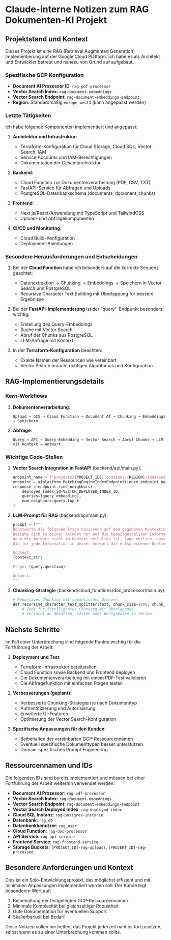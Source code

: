# Claude-interne Notizen zum RAG Dokumenten-KI Projekt

## Projektstand und Kontext

Dieses Projekt ist eine RAG (Retrieval Augmented Generation) Implementierung auf der Google Cloud Platform. Ich habe es als Architekt und Entwickler betreut und nahezu von Grund auf aufgebaut.

### Spezifische GCP Konfiguration

- **Document AI Prozessor ID**: `rag-pdf-processor`
- **Vector Search Index**: `rag-document-embeddings`
- **Vector Search Endpoint**: `rag-document-embeddings-endpoint`
- **Region**: Standardmäßig `europe-west3` (kann angepasst werden)

### Letzte Tätigkeiten

Ich habe folgende Komponenten implementiert und angepasst:

1. **Architektur und Infrastruktur**:
   - Terraform-Konfiguration für Cloud Storage, Cloud SQL, Vector Search, IAM
   - Service Accounts und IAM-Berechtigungen
   - Dokumentation der Gesamtarchitektur

2. **Backend**:
   - Cloud Function zur Dokumentenverarbeitung (PDF, CSV, TXT)
   - FastAPI-Service für Abfragen und Uploads
   - PostgreSQL-Datenbankschema (documents, document_chunks)

3. **Frontend**:
   - Next.js/React-Anwendung mit TypeScript und TailwindCSS
   - Upload- und Abfragekomponenten

4. **CI/CD und Monitoring**:
   - Cloud Build-Konfiguration
   - Deployment-Anleitungen

### Besondere Herausforderungen und Entscheidungen

1. Bei der **Cloud Function** habe ich besonders auf die korrekte Sequenz geachtet:
   - Datenextraktion → Chunking → Embeddings → Speichern in Vector Search und PostgreSQL
   - Recursive Character Text Splitting mit Überlappung für bessere Ergebnisse

2. Bei der **FastAPI-Implementierung** ist der "query"-Endpunkt besonders wichtig:
   - Erstellung des Query-Embeddings
   - Suche mit Vector Search
   - Abruf der Chunks aus PostgreSQL
   - LLM-Anfrage mit Kontext

3. In der **Terraform-Konfiguration** beachten:
   - Exakte Namen der Ressourcen wie vereinbart
   - Vector Search braucht richtigen Algorithmus und Konfiguration

## RAG-Implementierungsdetails

### Kern-Workflows

1. **Dokumentenverarbeitung**:
   ```
   Upload → GCS → Cloud Function → Document AI → Chunking → Embeddings → Speichern
   ```

2. **Abfrage**:
   ```
   Query → API → Query-Embedding → Vector Search → Abruf Chunks → LLM mit Kontext → Antwort
   ```

### Wichtige Code-Stellen

1. **Vector Search Integration in FastAPI** (backend/api/main.py):
   ```python
   endpoint_name = f"projects/{PROJECT_ID}/locations/{REGION}/indexEndpoints/{VECTOR_ENDPOINT_ID}"
   endpoint = aiplatform.MatchingEngineIndexEndpoint(index_endpoint_name=endpoint_name)
   response = endpoint.find_neighbors(
       deployed_index_id=VECTOR_DEPLOYED_INDEX_ID,
       queries=[query_embedding],
       num_neighbors=query.top_k
   )
   ```

2. **LLM-Prompt für RAG** (backend/api/main.py):
   ```python
   prompt = f"""
   Beantworte die folgende Frage basierend auf den gegebenen Kontextinformationen. 
   Beziehe dich in deiner Antwort nur auf die bereitgestellten Informationen.
   Wenn die Antwort nicht im Kontext enthalten ist, sage ehrlich, dass du die Antwort nicht findest.
   Gib für jede Information in deiner Antwort die entsprechende Quelle an.
   
   Kontext:
   {context_str}
   
   Frage: {query.question}
   
   Antwort:
   """
   ```

3. **Chunking-Strategie** (backend/cloud_functions/doc_processor/main.py):
   ```python
   # Rekursives Chunking mit semantischen Grenzen
   def recursive_character_text_splitter(text, chunk_size=1000, chunk_overlap=200):
       # Code für intelligentes Chunking mit Überlappung
       # Versucht an Absätzen, Sätzen oder Wortgrenzen zu teilen
   ```

## Nächste Schritte

Im Fall einer Unterbrechung sind folgende Punkte wichtig für die Fortführung der Arbeit:

1. **Deployment und Test**:
   - Terraform-Infrastruktur bereitstellen
   - Cloud Function sowie Backend und Frontend deployen
   - Die Dokumentenverarbeitung mit einem PDF-Test validieren
   - Die Abfragefunktion mit einfachen Fragen testen

2. **Verbesserungen (geplant)**:
   - Verbesserte Chunking-Strategien je nach Dokumenttyp
   - Authentifizierung und Autorisierung
   - Erweiterte UI-Features
   - Optimierung der Vector Search-Konfiguration

3. **Spezifische Anpassungen für den Kunden**:
   - Beibehalten der vereinbarten GCP-Ressourcennamen
   - Eventuell spezifische Dokumenttypen besser unterstützen
   - Domain-spezifisches Prompt Engineering

## Ressourcennamen und IDs

Die folgenden IDs sind bereits implementiert und müssen bei einer Fortführung der Arbeit weiterhin verwendet werden:

- **Document AI Prozessor**: `rag-pdf-processor`
- **Vector Search Index**: `rag-document-embeddings`
- **Vector Search Endpoint**: `rag-document-embeddings-endpoint`
- **Vector Search Deployed Index**: `rag-deployed-index`
- **Cloud SQL Instanz**: `rag-postgres-instance`
- **Datenbank**: `rag_db`
- **Datenbankbenutzer**: `rag_user`
- **Cloud Function**: `rag-doc-processor`
- **API Service**: `rag-api-service`
- **Frontend Service**: `rag-frontend-service`
- **Storage Buckets**: `[PROJEKT_ID]-rag-uploads`, `[PROJEKT_ID]-rag-processed`

## Besondere Anforderungen und Kontext

Dies ist ein Solo-Entwicklungsprojekt, das möglichst effizient und mit minimalen Anpassungen implementiert werden soll. Der Kunde legt besonderen Wert auf:

1. Beibehaltung der festgelegten GCP-Ressourcennamen
2. Minimale Komplexität bei gleichzeitiger Robustheit
3. Gute Dokumentation für eventuellen Support
4. Skalierbarkeit bei Bedarf

Diese Notizen sollen mir helfen, das Projekt jederzeit nahtlos fortzusetzen, selbst wenn es zu einer Unterbrechung kommen sollte.
